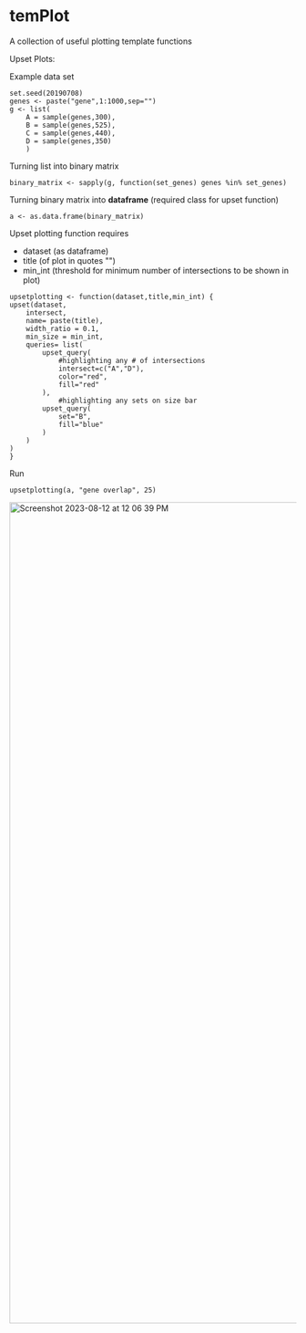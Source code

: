 # temPlot
A collection of useful plotting template functions


Upset Plots:

Example data set
```
set.seed(20190708)
genes <- paste("gene",1:1000,sep="")
g <- list(
    A = sample(genes,300), 
    B = sample(genes,525), 
    C = sample(genes,440),
    D = sample(genes,350) 
    )
```

Turning list into binary matrix
```
binary_matrix <- sapply(g, function(set_genes) genes %in% set_genes)
```

Turning binary matrix into **dataframe** (required class for upset function)
```
a <- as.data.frame(binary_matrix)
```
Upset plotting function requires
- dataset (as dataframe)
- title (of plot in quotes "")
- min_int (threshold for minimum number of intersections to be shown in plot)

```
upsetplotting <- function(dataset,title,min_int) {
upset(dataset, 
    intersect, 
    name= paste(title),
    width_ratio = 0.1,
    min_size = min_int,
    queries= list(
        upset_query(
            #highlighting any # of intersections
            intersect=c("A","D"),
            color="red",
            fill="red"
        ),
            #highlighting any sets on size bar
        upset_query(
            set="B",
            fill="blue"
        )
    )
)
}
```
Run
```
upsetplotting(a, "gene overlap", 25)
```
<img width="1440" alt="Screenshot 2023-08-12 at 12 06 39 PM" src="https://github.com/ChoBioLab/temPlot/assets/137223320/7c9eff38-43e9-4fed-81fe-1bb870a77433">

